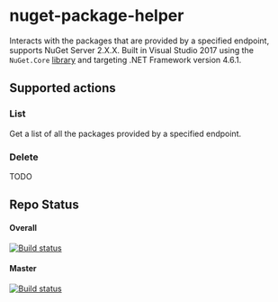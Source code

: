 # nuget-package-helper
Interacts with the packages that are provided by a specified endpoint, supports NuGet Server 2.X.X. Built in Visual Studio 2017 using the `NuGet.Core` [library](https://github.com/NuGet/NuGet2) and targeting .NET Framework version 4.6.1.

## Supported actions
### List
Get a list of all the packages provided by a specified endpoint.

### Delete
TODO

## Repo Status
#### Overall
[![Build status](https://ci.appveyor.com/api/projects/status/x5u2lnk7j5v0lyrp?svg=true&retina=true)](https://ci.appveyor.com/project/BeigeBadger/nuget-package-helper)

#### Master
[![Build status](https://ci.appveyor.com/api/projects/status/x5u2lnk7j5v0lyrp/branch/master?svg=true&retina=true)](https://ci.appveyor.com/project/BeigeBadger/nuget-package-helper)
